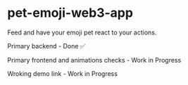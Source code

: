 # pet-emoji-web3-app
Feed and have your emoji pet react to your actions.

Primary backend - Done ✅

Primary frontend and animations checks - Work in Progress

Wroking demo link - Work in Progress
